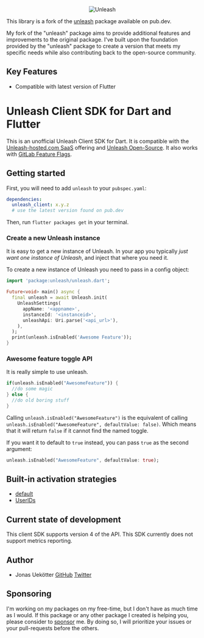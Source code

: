<p align="center">
  <img src="https://raw.githubusercontent.com/ueman/unleash/master/img/unleash.png" max-height="80" alt="Unleash" />
</p>

This library is a fork of the [unleash](https://pub.dev/packages/unleash/) package available on pub.dev.

My fork of the "unleash" package aims to provide additional features and improvements to the original package. I've built upon the foundation provided by the "unleash" package to create a version that meets my specific needs while also contributing back to the open-source community.

## Key Features

- Compatible with latest version of Flutter 

# Unleash Client SDK for Dart and Flutter

This is an unofficial Unleash Client SDK for Dart. It is compatible with the [Unleash-hosted.com SaaS](https://www.unleash-hosted.com/) offering and [Unleash Open-Source](https://github.com/unleash/unleash).
It also works with [GitLab Feature Flags](https://docs.gitlab.com/ee/user/project/operations/feature_flags.html).

## Getting started
First, you will need to add `unleash` to your `pubspec.yaml`:

```yaml
dependencies:
  unleash_client: x.y.z 
  # use the latest version found on pub.dev
```

Then, run `flutter packages get` in your terminal.

### Create a new Unleash instance

It is easy to get a new instance of Unleash. In your app you typically *just want one instance of Unleash*, and inject that where you need it. 

To create a new instance of Unleash you need to pass in a config object:
```dart
import 'package:unleash/unleash.dart';

Future<void> main() async {
  final unleash = await Unleash.init(
    UnleashSettings(
      appName: '<appname>',
      instanceId: '<instanceid>',
      unleashApi: Uri.parse('<api_url>'),
    ),
  );
  print(unleash.isEnabled('Awesome Feature'));
}
```

### Awesome feature toggle API

It is really simple to use unleash.

```dart
if(unleash.isEnabled("AwesomeFeature")) {
  //do some magic
} else {
  //do old boring stuff
}
```

Calling `unleash.isEnabled("AwesomeFeature")` is the equivalent of calling `unleash.isEnabled("AwesomeFeature", defaultValue: false)`. 
Which means that it will return `false` if it cannot find the named toggle. 

If you want it to default to `true` instead, you can pass `true` as the second argument:

```dart
unleash.isEnabled("AwesomeFeature", defaultValue: true);
```

## Built-in activation strategies

- [default](https://docs.getunleash.io/user_guide/activation_strategy#standard)
- [UserIDs](https://docs.getunleash.io/user_guide/activation_strategy#userids)

## Current state of development
This client SDK supports version 4 of the API.
This SDK currently does not support metrics reporting.

## Author

- Jonas Uekötter [GitHub](https://github.com/ueman) [Twitter](https://twitter.com/ue_man)

## Sponsoring
I'm working on my packages on my free-time, but I don't have as much time as I would. If this package or any other package I created is helping you, please consider to [sponsor](https://github.com/ueman#sponsor-me) me. By doing so, I will prioritize your issues or your pull-requests before the others.
